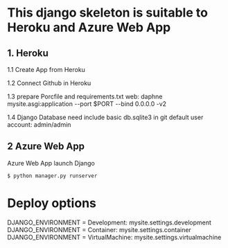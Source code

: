 # This django skeleton is suitable to Heroku and Azure Web App 
## 1. Heroku
1.1 Create App from Heroku

1.2 Connect Github in Heroku

1.3 prepare Porcfile and requirements.txt
web: daphne mysite.asgi:application --port $PORT --bind 0.0.0.0 -v2

1.4 Django Database
need include basic db.sqlite3 in git
default user account: admin/admin


## 2 Azure Web App
Azure Web App launch Django
```
$ python manager.py runserver
```

# Deploy options
DJANGO_ENVIRONMENT = Development:
    mysite.settings.development
DJANGO_ENVIRONMENT = Container:
    mysite.settings.container
DJANGO_ENVIRONMENT = VirtualMachine:
    mysite.settings.virtualmachine